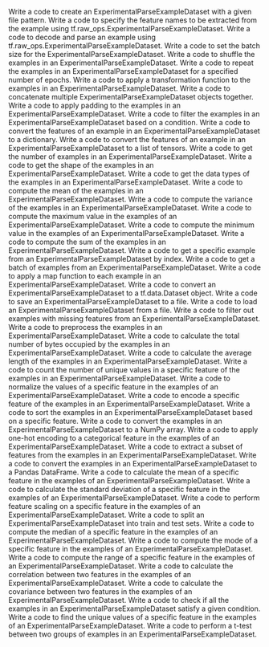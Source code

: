 Write a code to create an ExperimentalParseExampleDataset with a given file pattern.
Write a code to specify the feature names to be extracted from the example using tf.raw_ops.ExperimentalParseExampleDataset.
Write a code to decode and parse an example using tf.raw_ops.ExperimentalParseExampleDataset.
Write a code to set the batch size for the ExperimentalParseExampleDataset.
Write a code to shuffle the examples in an ExperimentalParseExampleDataset.
Write a code to repeat the examples in an ExperimentalParseExampleDataset for a specified number of epochs.
Write a code to apply a transformation function to the examples in an ExperimentalParseExampleDataset.
Write a code to concatenate multiple ExperimentalParseExampleDataset objects together.
Write a code to apply padding to the examples in an ExperimentalParseExampleDataset.
Write a code to filter the examples in an ExperimentalParseExampleDataset based on a condition.
Write a code to convert the features of an example in an ExperimentalParseExampleDataset to a dictionary.
Write a code to convert the features of an example in an ExperimentalParseExampleDataset to a list of tensors.
Write a code to get the number of examples in an ExperimentalParseExampleDataset.
Write a code to get the shape of the examples in an ExperimentalParseExampleDataset.
Write a code to get the data types of the examples in an ExperimentalParseExampleDataset.
Write a code to compute the mean of the examples in an ExperimentalParseExampleDataset.
Write a code to compute the variance of the examples in an ExperimentalParseExampleDataset.
Write a code to compute the maximum value in the examples of an ExperimentalParseExampleDataset.
Write a code to compute the minimum value in the examples of an ExperimentalParseExampleDataset.
Write a code to compute the sum of the examples in an ExperimentalParseExampleDataset.
Write a code to get a specific example from an ExperimentalParseExampleDataset by index.
Write a code to get a batch of examples from an ExperimentalParseExampleDataset.
Write a code to apply a map function to each example in an ExperimentalParseExampleDataset.
Write a code to convert an ExperimentalParseExampleDataset to a tf.data.Dataset object.
Write a code to save an ExperimentalParseExampleDataset to a file.
Write a code to load an ExperimentalParseExampleDataset from a file.
Write a code to filter out examples with missing features from an ExperimentalParseExampleDataset.
Write a code to preprocess the examples in an ExperimentalParseExampleDataset.
Write a code to calculate the total number of bytes occupied by the examples in an ExperimentalParseExampleDataset.
Write a code to calculate the average length of the examples in an ExperimentalParseExampleDataset.
Write a code to count the number of unique values in a specific feature of the examples in an ExperimentalParseExampleDataset.
Write a code to normalize the values of a specific feature in the examples of an ExperimentalParseExampleDataset.
Write a code to encode a specific feature of the examples in an ExperimentalParseExampleDataset.
Write a code to sort the examples in an ExperimentalParseExampleDataset based on a specific feature.
Write a code to convert the examples in an ExperimentalParseExampleDataset to a NumPy array.
Write a code to apply one-hot encoding to a categorical feature in the examples of an ExperimentalParseExampleDataset.
Write a code to extract a subset of features from the examples in an ExperimentalParseExampleDataset.
Write a code to convert the examples in an ExperimentalParseExampleDataset to a Pandas DataFrame.
Write a code to calculate the mean of a specific feature in the examples of an ExperimentalParseExampleDataset.
Write a code to calculate the standard deviation of a specific feature in the examples of an ExperimentalParseExampleDataset.
Write a code to perform feature scaling on a specific feature in the examples of an ExperimentalParseExampleDataset.
Write a code to split an ExperimentalParseExampleDataset into train and test sets.
Write a code to compute the median of a specific feature in the examples of an ExperimentalParseExampleDataset.
Write a code to compute the mode of a specific feature in the examples of an ExperimentalParseExampleDataset.
Write a code to compute the range of a specific feature in the examples of an ExperimentalParseExampleDataset.
Write a code to calculate the correlation between two features in the examples of an ExperimentalParseExampleDataset.
Write a code to calculate the covariance between two features in the examples of an ExperimentalParseExampleDataset.
Write a code to check if all the examples in an ExperimentalParseExampleDataset satisfy a given condition.
Write a code to find the unique values of a specific feature in the examples of an ExperimentalParseExampleDataset.
Write a code to perform a t-test between two groups of examples in an ExperimentalParseExampleDataset.